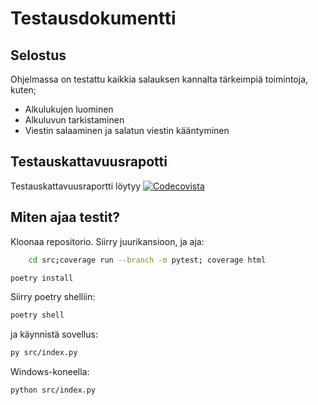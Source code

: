 # Testausdokumentti

## Selostus
Ohjelmassa on testattu kaikkia salauksen kannalta tärkeimpiä toimintoja, kuten;
- Alkulukujen luominen
- Alkuluvun tarkistaminen
- Viestin salaaminen ja salatun viestin kääntyminen

## Testauskattavuusrapotti
Testauskattavuusraportti löytyy [![Codecovista](https://codecov.io/gh/hanrastic/RSA-Cryptosystem/branch/main/graph/badge.svg?token=38QC8NMU4G)](https://codecov.io/gh/hanrastic/RSA-Cryptosystem)

## Miten ajaa testit?

Kloonaa repositorio. Siirry juurikansioon, ja aja:

```bash
    cd src;coverage run --branch -m pytest; coverage html
```
```bash
poetry install
```
Siirry poetry shelliin:  
```bash
poetry shell
```
ja käynnistä sovellus:
```bash
py src/index.py
```
Windows-koneella:
```bash
python src/index.py
```